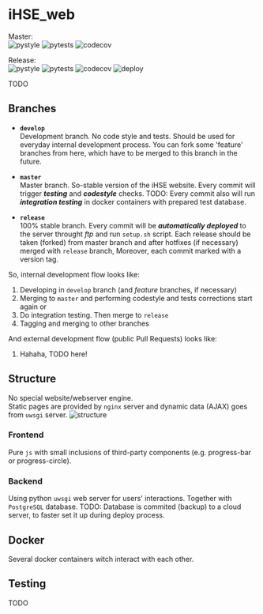 # iHSE_web

Master:  
![pystyle](https://github.com/k4black/iHSE_web/workflows/pystyle/badge.svg)
![pytests](https://github.com/k4black/iHSE_web/workflows/pytests/badge.svg)
![codecov](https://codecov.io/gh/k4black/iHSE_web/branch/master/graph/badge.svg)

Release:  
![pystyle](https://github.com/k4black/iHSE_web/workflows/pystyle/badge.svg?branch=release)
![pytests](https://github.com/k4black/iHSE_web/workflows/pytests/badge.svg?branch=release)
![codecov](https://codecov.io/gh/k4black/iHSE_web/branch/release/graph/badge.svg)
![deploy](https://github.com/k4black/iHSE_web/workflows/deploy/badge.svg?branch=release)





TODO


## Branches 

* **`develop`**  
Development branch. No code style and tests. Should be used for everyday internal development process. You can fork some 'feature' branches from here, which have to be merged to this branch in the future. 

* **`master`**  
Master branch. So-stable version of the iHSE website. Every commit will trigger _**testing**_ and _**codestyle**_ checks. 
TODO: Every commit also will run _**integration testing**_ in docker containers with prepared test database. 

* **`release`**  
100% stable branch. Every commit will be _**automatically deployed**_ to the server throught _ftp_ and run `setup.sh` script.
Each release should be taken (forked) from master branch and after hotfixes (if necessary) merged with `release` branch, Moreover, each commit marked with a version tag.

So, internal development flow looks like:
1. Developing in `develop` branch (and _feature_ branches, if necessary)
2. Merging to `master` and performing codestyle and tests corrections
start again or 
3. Do integration testing. Then merge to `release` 
4. Tagging and merging to other branches 

And external development flow (public Pull Requests) looks like:
1. Hahaha, TODO here!



## Structure 
No special website/webserver engine.  
Static pages are provided by `nginx` server and dynamic data (AJAX) goes from `uwsgi` server.
![structure](https://retifrav.github.io/blog/2019/11/03/nginx-uwsgi-python-scripts/images/nginx-uwsgi.png)


### Frontend 
Pure `js` with small inclusions of third-party components (e.g. progress-bar or progress-circle). 

### Backend
Using python `uwsgi` web server for users' interactions. 
Together with `PostgreSQL` database.
TODO: Database is commited (backup) to a cloud server, to faster set it up during deploy process. 


## Docker
Several docker containers witch interact with each other.


## Testing 
TODO

